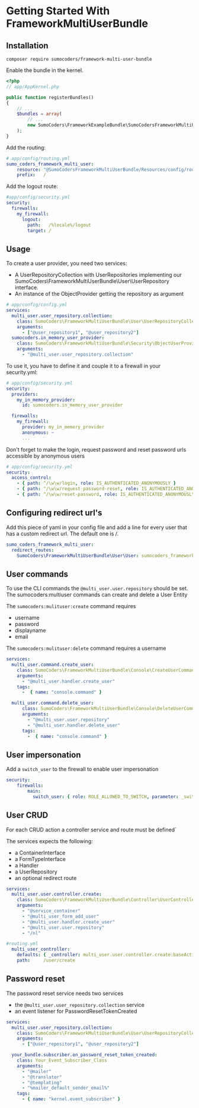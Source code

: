 # Getting Started With FrameworkMultiUserBundle


## Installation

    composer require sumocoders/framework-multi-user-bundle

Enable the bundle in the kernel.

```php
<?php
// app/AppKernel.php

public function registerBundles()
{
    // ...
    $bundles = array(
        // ...
        new SumoCoders\FrameworkExampleBundle\SumoCodersFrameworkMultiUserBundle(),
    );
}
```

Add the routing:

```yaml
# app/config/routing.yml
sumo_coders_framework_multi_user:
    resource: "@SumoCodersFrameworkMultiUserBundle/Resources/config/routing.yml"
    prefix:   /
```

Add the logout route:

```yaml
#app/config/security.yml
security:
  firewalls:
    my_firewall:
      logout:
        path:   /%locale%/logout
        target: /
```

## Usage

To create a user provider, you need two services:

* A UserRepositoryCollection with UserRepositories implementing our
SumoCoders\FrameworkMultiUserBundle\User\UserRepository interface.
* An instance of the ObjectProvider getting the repository as argument

```yaml
# app/config/config.yml
services:
  multi_user.user_repository.collection:
    class: SumoCoders\FrameworkMultiUserBundle\User\UserRepositoryCollection
    arguments:
      - ["@user_repository1", "@user_repository2"]
  sumocoders.in_memory_user_provider:
    class: SumoCoders\FrameworkMultiUserBundle\Security\ObjectUserProvider
    arguments:
      - "@multi_user.user_repository.collection"
```

To use it, you have to define it and couple it to a firewall in your security.yml:

```yaml
# app/config/security.yml
security:
  providers:
    my_in_memory_provider:
      id: sumocoders.in_memory_user_provider

  firewalls:
    my_firewall:
      provider: my_in_memory_provider
      anonymous: ~
      ...
```

Don't forget to make the login, request password and reset password urls accessible by anonymous users

```yaml
# app/config/security.yml
security:
  access_control:
    - { path: ^/\w\w/login, role: IS_AUTHENTICATED_ANONYMOUSLY }
    - { path: ^/\w\w/request-password-reset, role: IS_AUTHENTICATED_ANONYMOUSLY }
    - { path: ^/\w\w/reset-password, role: IS_AUTHENTICATED_ANONYMOUSLY }
```

## Configuring redirect url's

Add this piece of yaml in your config file and add a line for every user that has
a custom redirect url. The default one is /.

```yaml
sumo_coders_framework_multi_user:
  redirect_routes:
    SumoCoders\FrameworkMultiUserBundle\User\User: sumocoders_frameworkexample_bootstrap_carousel
```

## User commands

To use the CLI commands the `@multi_user.user.repository` should be set.
The sumocoders:multiuser commands can create and delete a User Entity

The `sumocoders:mulituser:create` command requires
* username
* password
* displayname
* email

The `sumocoders:mulituser:delete` command requires a username

```yaml
services:
  multi_user.command.create_user:
    class: SumoCoders\FrameworkMultiUserBundle\Console\CreateUserCommand
    arguments:
      - "@multi_user.handler.create_user"
    tags:
      -  { name: "console.command" }

  multi_user.command.delete_user:
      class: SumoCoders\FrameworkMultiUserBundle\Console\DeleteUserCommand
      arguments:
        - "@multi_user.user.repository"
        - "@multi_user.handler.delete_user"
      tags:
        -  { name: "console.command" }
```

## User impersonation

Add a `switch_user` to the firewall to enable user impersonation

```yaml
security:
    firewalls:
        main:
          switch_user: { role: ROLE_ALLOWED_TO_SWITCH, parameter: _switch_user }
```

## User CRUD

For each CRUD action a controller service and route must be defined`

The services expects the following:
* a ContainerInterface
* a FormTypeInterface
* a Handler
* a UserRepository
* an optional redirect route

```yaml
services:
  multi_user.user.controller.create:
    class: SumoCoders\FrameworkMultiUserBundle\Controller\UserController
    arguments:
      - "@service_container"
      - "@multi_user_form_add_user"
      - "@multi_user.handler.create_user"
      - "@multi_user.user.repository"
      - "/nl"
```
```yaml
#routing.yml
  multi_user_controller:
    defaults: { _controller: multi_user.user.controller.create:baseAction}
    path:     /user/create
```

## Password reset

The password reset service needs two services

* the `@multi_user.user_repository.collection` service
* an event listener for PasswordResetTokenCreated

```yaml
services:
  multi_user.user_repository.collection:
    class: SumoCoders\FrameworkMultiUserBundle\User\UserRepositoryCollection
    arguments:
      - ["@user_repository1", "@user_repository2"]

  your_bundle.subscriber.on_password_reset_token_created:
    class: Your_Event_Subscriber_Class
    arguments:
      - "@mailer"
      - "@translator"
      - "@templating"
      - "%mailer_default_sender_email%"
    tags:
      - { name: "kernel.event_subscriber" }
```
